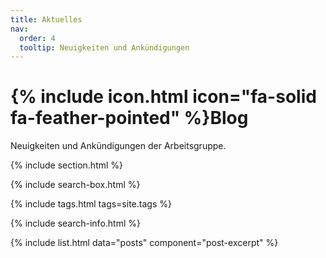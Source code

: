 ```yaml
---
title: Aktuelles
nav:
  order: 4
  tooltip: Neuigkeiten und Ankündigungen
---
```


# {% include icon.html icon="fa-solid fa-feather-pointed" %}Blog

Neuigkeiten und Ankündigungen der Arbeitsgruppe.

{% include section.html %}

{% include search-box.html %}

{% include tags.html tags=site.tags %}

{% include search-info.html %}

{% include list.html data="posts" component="post-excerpt" %}
